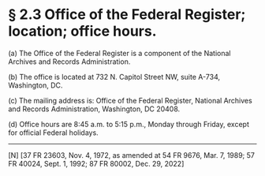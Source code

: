 # § 2.3   Office of the Federal Register; location; office hours.

(a) The Office of the Federal Register is a component of the National Archives and Records Administration. 




(b) The office is located at 732 N. Capitol Street NW, suite A-734, Washington, DC.






(c) The mailing address is: Office of the Federal Register, National Archives and Records Administration, Washington, DC 20408. 


(d) Office hours are 8:45 a.m. to 5:15 p.m., Monday through Friday, except for official Federal holidays. 



---

[N] [37 FR 23603, Nov. 4, 1972, as amended at 54 FR 9676, Mar. 7, 1989; 57 FR 40024, Sept. 1, 1992; 87 FR 80002, Dec. 29, 2022]




